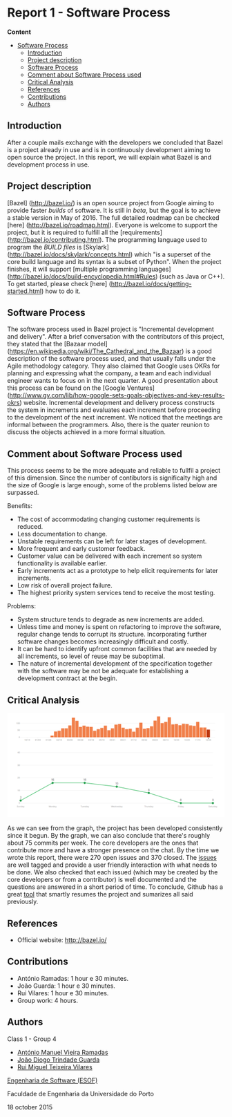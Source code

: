 # Report 1 - Software Process #

**Content**
- [Software Process](#Report-1---Software-Process)
	- [Introduction](#introdução)
	- [Project description](#project-description)
	- [Software Process](#software-process)
	- [Comment about Software Process used](#comment-about-software-process-used)
	- [Critical Analysis](#critical-analysis)
	- [References](#references)
	- [Contributions](#contributions)
	- [Authors](#authors)

## Introduction ##

After a couple mails exchange with the developers we concluded that Bazel is a project already in use and is in continuously development aiming to open source the project. In this report, we will explain what Bazel is and development process in use.

## Project description ##

[Bazel] (http://bazel.io/) is an open source project from Google aiming to provide faster _builds_ of software. It is still in _beta_, but the goal is to achieve a stable version in May of 2016. The full detailed roadmap can be checked [here] (http://bazel.io/roadmap.html).
Everyone is welcome to support the project, but it is required to fulfill all the [requirements] (http://bazel.io/contributing.html). The programming language used to program the _BUILD files_ is [Skylark] (http://bazel.io/docs/skylark/concepts.html) which "is a superset of the core build language and its syntax is a subset of Python". When the project finishes, it will support [multiple programming languages] (http://bazel.io/docs/build-encyclopedia.html#Rules) (such as Java or C++). To get started, please check [here] (http://bazel.io/docs/getting-started.html) how to do it.

## Software Process ##

The software process used in Bazel project is "Incremental development and delivery". After a brief conversation with the contributors of this project, they stated that the [Bazaar model] (https://en.wikipedia.org/wiki/The_Cathedral_and_the_Bazaar) is a good description of the software process used, and that usually falls under the Agile methodology category. They also claimed that Google uses OKRs for planning and expressing what the company, a team and each individual engineer wants to focus on in the next quarter. A good presentation about this process can be found on the [Google Ventures] (http://www.gv.com/lib/how-google-sets-goals-objectives-and-key-results-okrs) website.
Incremental development and delivery process constructs the system in increments and evaluates each increment before proceeding to the development of the next increment.
We noticed that the meetings are informal between the programmers. Also, there is the quater reunion to discuss the objects achieved in a more formal situation.

## Comment about Software Process used ##

This process seems to be the more adequate and reliable to fullfil a project of this dimension. Since the number of contibutors is significalty high and the size of Google is large enough, some of the problems listed below are surpassed. 

Benefits:
* The cost of accommodating changing customer requirements is reduced.
* Less documentation to change.
* Unstable requirements can be left for later stages of development.
* More frequent and early customer feedback.
* Customer value can be delivered with each increment so system functionality is available earlier.
* Early increments act as a prototype to help elicit requirements for later increments.
* Low risk of overall project failure.
* The highest priority system services tend to receive the most testing.

Problems:
* System structure tends to degrade as new increments are added.
* Unless time and money is spent on refactoring to improve the software, regular change tends to corrupt its structure. Incorporating
further software changes becomes increasingly difficult and costly.
* It can be hard to identify upfront common facilities that are needed by all increments, so level of reuse may be suboptimal.
* The nature of incremental development of the specification together with the software may be not be adequate for establishing a development contract at the begin.

## Critical Analysis ##

![Graph](Resources/Graph.png)

As we can see from the graph, the project has been developed consistently since it begun. By the graph, we can also conclude that there's roughly about 75 commits per week. The core developers are the ones that contribute more and have a stronger presence on the chat.
By the time we wrote this report, there were 270 open issues and 370 closed. The [issues](https://github.com/bazelbuild/bazel/issues) are well tagged and provide a user friendly interaction with what needs to be done. We also checked that each issued (which may be created by the core developers or from a contributor) is well documented and the questions are answered in a short period of time. To conclude, Github has a great [tool](https://github.com/bazelbuild/bazel/pulse/monthly) that smartly resumes the project and sumarizes all said previously.

## References ##

* Official website: http://bazel.io/

## Contributions ##
* António Ramadas: 1 hour e 30 minutes.
* João Guarda: 1 hour e 30 minutes.
* Rui Vilares: 1 hour e 30 minutes.
* Group work: 4 hours.

## Authors ##

Class 1 - Group 4

* [António Manuel Vieira Ramadas](https://github.com/antonio-ramadas)
* [João Diogo Trindade Guarda](https://github.com/Digas29)
* [Rui Miguel Teixeira Vilares](https://github.com/RuiVilares)

[Engenharia de Software (ESOF)](https://sigarra.up.pt/feup/pt/ucurr_geral.ficha_uc_view?pv_ocorrencia_id=368707)

Faculdade de Engenharia da Universidade do Porto

18 october 2015